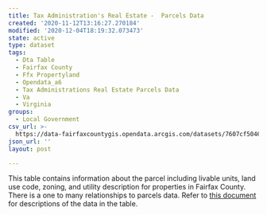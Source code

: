 ```yaml
---
title: Tax Administration's Real Estate -  Parcels Data
created: '2020-11-12T13:16:27.270184'
modified: '2020-12-04T18:19:32.073473'
state: active
type: dataset
tags:
  - Dta Table
  - Fairfax County
  - Ffx Propertyland
  - Opendata_a6
  - Tax Administrations Real Estate Parcels Data
  - Va
  - Virginia
groups:
  - Local Government
csv_url: >-
  https://data-fairfaxcountygis.opendata.arcgis.com/datasets/7607cf5046c5495183251d1c9dba0014_1.csv?outSR=%7B%22latestWkid%22%3A2283%2C%22wkid%22%3A102746%7D
json_url: ''
layout: post

---
```

This table contains information about the parcel including livable units, land use code, zoning, and utility description for properties in Fairfax County. There is a one to many relationships to parcels data. Refer to <a href='https://www.fairfaxcounty.gov/maps/sites/maps/files/assets/documents/dta_assessment_tables.pdf' target='_blank'>this document </a>for descriptions of the data in the table.
